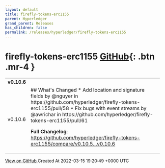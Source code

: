 ```yaml
---
layout: default
title: firefly-tokens-erc1155
parent: Hyperledger
grand_parent: Releases
has_children: false
permalink: /releases/hyperledger/firefly-tokens-erc1155
---
```


# firefly-tokens-erc1155 <span class="fs-3 right-align">[GitHub](https://github.com/hyperledger/firefly-tokens-erc1155){: .btn .mr-4 }</span>


<div>
    <table>
        <tr>
            <td colspan="2">
                <b>
                    v0.10.6
                </b>
            </td>
        </tr>
        <tr>
            <td>
                <span class="chip">
                    v0.10.6
                </span>
            </td>
            <td>
                ## What's Changed
* Add location and signature fields by @nguyer in https://github.com/hyperledger/firefly-tokens-erc1155/pull/58
* Fix bugs with event streams by @awrichar in https://github.com/hyperledger/firefly-tokens-erc1155/pull/61


**Full Changelog**: https://github.com/hyperledger/firefly-tokens-erc1155/compare/v0.10.5...v0.10.6
            </td>
        </tr>
    </table>
    <a href="https://github.com/hyperledger/firefly-tokens-erc1155/releases/tag/v0.10.6" class=".btn">
        View on GitHub
    </a>
    <span class="right-align">
        Created At 2022-03-15 19:20:49 +0000 UTC
    </span>
</div>


